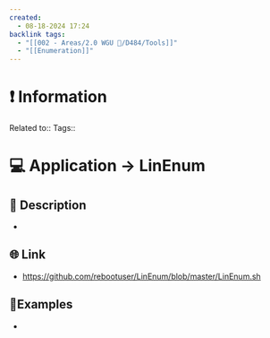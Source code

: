 ```yaml
---
created:
  - 08-18-2024 17:24
backlink tags:
  - "[[002 - Areas/2.0 WGU 📝/D484/Tools]]"
  - "[[Enumeration]]"
---
```

# ❗ Information
Related to:: 
Tags:: 

# 💻 Application -> LinEnum

## 🧾 Description
- 
## 🌐 Link
- https://github.com/rebootuser/LinEnum/blob/master/LinEnum.sh
## 🤸Examples
- 
